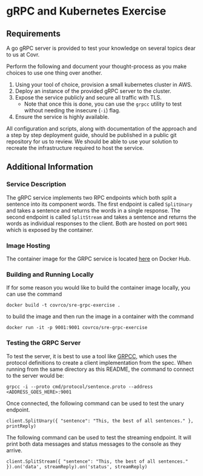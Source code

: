 # gRPC and Kubernetes Exercise

## Requirements

A go gRPC server is provided to test your knowledge on several topics dear to us at Covr.

Perform the following and document your thought-process as you make choices to use one thing over another.

1. Using your tool of choice, provision a small kubernetes cluster in AWS.
2. Deploy an instance of the provided gRPC server to the cluster.
3. Expose the service publicly and secure all traffic with TLS.
    * Note that once this is done, you can use the `grpcc` utility to test without needing the insecure (`-i`) flag.
4. Ensure the service is highly available.

All configuration and scripts, along with documentation of the approach and a step by step deployment guide, should be
published in a public git repository for us to review. We should be able to use your solution to recreate the infrastructure required to host the service.

## Additional Information

### Service Description

The gRPC service implements two RPC endpoints which both split a sentence into its component words. The first endpoint is
called `SplitUnary` and takes a sentence and returns the words in a single response. The second endpoint is called
`SplitStream` and takes a sentence and returns the words as individual responses to the client. Both are hosted on port
`9001` which is exposed by the container.

### Image Hosting

The container image for the GRPC service is located [here](https://hub.docker.com/r/covrco/sre-grpc-exercise) on Docker
Hub.

### Building and Running Locally

If for some reason you would like to build the container image locally, you can use the command

```shell script
docker build -t covrco/sre-grpc-exercise .
```

to build the image and then run the image in a container with the command

```shell script
docker run -it -p 9001:9001 covrco/sre-grpc-exercise
```

### Testing the GRPC Server

To test the server, it is best to use a tool like [GRPCC](https://github.com/njpatel/grpcc), which uses the protocol
definitions to create a client implementation from the spec. When running from the same directory as this README, the
command to connect to the server would be:

```shell script
grpcc -i --proto cmd/protocol/sentence.proto --address <ADDRESS_GOES_HERE>:9001
```

Once connected, the following command can be used to test the unary endpoint.

```shell script
client.SplitUnary({ "sentence": "This, the best of all sentences." }, printReply)
```

The following command can be used to test the streaming endpoint. It will print both data messages and status messages to the
console as they arrive.

```shell script
client.SplitStream({ "sentence": "This, the best of all sentences." }).on('data', streamReply).on('status', streamReply)
```
